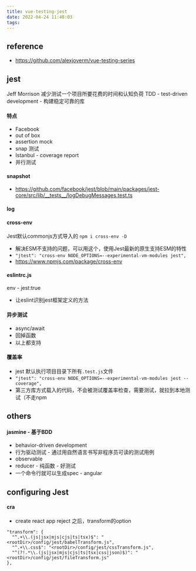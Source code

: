 ```yaml
---
title: vue-testing-jest
date: 2022-04-24 11:48:03
tags:
---
```

## reference
- https://github.com/alexjoverm/vue-testing-series
## jest
Jeff Morrison
减少测试一个项目所要花费的时间和认知负荷
TDD - test-driven development - 构建稳定可靠的库

#### 特点
- Facebook
- out of box
- assertion mock
- snap 测试
- Istanbul - coverage report
- 并行测试

#### snapshot
- https://github.com/facebook/jest/blob/main/packages/jest-core/src/lib/__tests__/logDebugMessages.test.ts


#### log

#### cross-env
Jest默认commonjs方式导入的
`npm i cross-env -D`
- 解决ESM不支持的问题，可以用这个，使用Jest最新的原生支持ESM的特性
- `"jtest": "cross-env NODE_OPTIONS=--experimental-vm-modules jest",`
- https://www.npmjs.com/package/cross-env

#### eslintrc.js
env - jest:true
- 让eslint识别jest框架定义的方法

#### 异步测试
- async/await
- 回掉函数
- 以上都支持


#### 覆盖率
- jest 默认执行项目目录下所有`.test.js`文件
- `"jtest": "cross-env NODE_OPTIONS=--experimental-vm-modules jest --coverage",`
- 第三方库方式载入的代码，不会被测试覆盖率检查，需要测试，就拉到本地测试（不走npm
## others

#### jasmine - 基于BDD
- behavior-driven development
- 行为驱动测试 - 通过用自然语言书写非程序员可读的测试用例
- observable
- reducer - 纯函数 - 好测试
- 一个命令行就可以生成spec - angular

## configuring Jest
#### cra
- create react app reject 之后，transform的option
```
"transform": {
  "^.+\\.(js|jsx|mjs|cjs|ts|tsx)$": "<rootDir>/config/jest/babelTransform.js",
  "^.+\\.css$": "<rootDir>/config/jest/cssTransform.js",
  "^(?!.*\\.(js|jsx|mjs|cjs|ts|tsx|css|json)$)": "<rootDir>/config/jest/fileTransform.js"
},
```